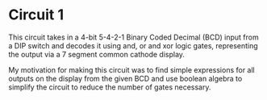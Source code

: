 # Circuit 1
  This circuit takes in a 4-bit 5-4-2-1 Binary Coded Decimal (BCD) input from a DIP switch and decodes it using and, or and xor logic gates, representing the output via a 7 segment common cathode display.

  My motivation for making this circuit was to find simple expressions for all outputs on the display from the given BCD and use boolean algebra to simplify the circuit to reduce the number of gates necessary.

